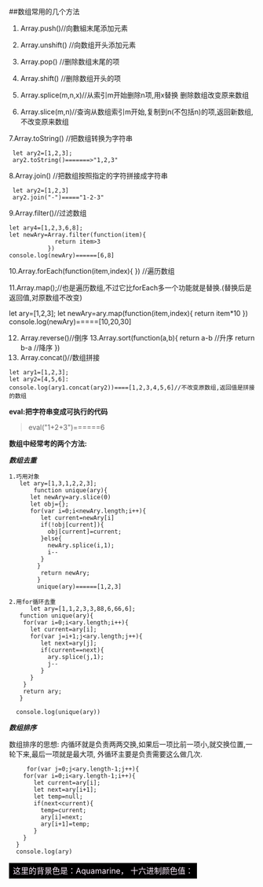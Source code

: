 
##数组常用的几个方法

1. Array.push()//向數組末尾添加元素
2. Array.unshift() //向数组开头添加元素

3. Array.pop() //删除数组末尾的项
4. Array.shift() //删除数组开头的项
5. Array.splice(m,n,x)//从索引m开始删除n项,用x替换 删除数组改变原来数组

6. Array.slice(m,n)//查询从数组索引m开始,复制到n(不包括n)的项,返回新数组,不改变原来数组

7.Array.toString() //把数组转换为字符串
  
   > 
     let ary2=[1,2,3];
     ary2.toString()=======>"1,2,3"							

   >

8.Array.join() //把数组按照指定的字符拼接成字符串

  > 
     let ary2=[1,2,3]
     ary2.join("-")====="1-2-3"
  >

9.Array.filter()//过滤数组
 
> 
    let ary4=[1,2,3,6,8];
    let newAry=Array.filter(function(item){
                 return item>3
               })
    console.log(newAry)======[6,8]
>

   
10.Array.forEach(function(item,index){
}) //遍历数组

11.Array.map();//也是遍历数组,不过它比forEach多一个功能就是替换.(替换后是返回值,对原数组不改变)
>
   let ary=[1,2,3];
   let newAry=ary.map(function(item,index){
         return item*10
       })
   console.log(newAry)=====[10,20,30] 
>

12. Array.reverse()//倒序
13.Array.sort(function(a,b){
      return a-b  //升序
      return b-a  //降序
   })
14. Array.concat()//数组拼接

>
   
    let ary1=[1,2,3];
    let ary2=[4,5,6]:
    console.log(ary1.concat(ary2))====[1,2,3,4,5,6]//不改变原数组,返回值是拼接的数组
   
>

**eval:把字符串变成可执行的代码**
>   eval("1+2+3")======6

**数组中经常考的两个方法:**

***数组去重***
>
    1.巧用对象
       let ary=[1,3,1,2,2,3];
           function unique(ary){
          let newAry=ary.slice(0)
          let obj={};
          for(var i=0;i<newAry.length;i++){
             let current=newAry[i]
             if(!obj[current]){
               obj[current]=current;
             }else{
               newAry.splice(i,1);
               i--
             }
            }
             return newAry;
            }
            unique(ary)======[1,2,3]

>



    2.用for循环去重
          let ary=[1,1,2,3,3,88,6,66,6];
       function unique(ary){
        for(var i=0;i<ary.length;i++){
          let current=ary[i];
          for(var j=i+1;j<ary.length;j++){
             let next=ary[j];
             if(current==next){
               ary.splice(j,1);
               j--
             }
          }
        }
        return ary;
       }

      console.log(unique(ary)) 
>
   
     
***数组排序***
    
  数组排序的思想: 内循环就是负责两两交换,如果后一项比前一项小,就交换位置,一轮下来,最后一项就是最大项,
  外循环主要是负责需要这么做几次.
>
         for(var j=0;j<ary.length-1;j++){
        for(var i=0;i<ary.length-1;i++){
           let current=ary[i];
           let next=ary[i+1];
           let temp=null;
           if(next<current){
             temp=current;
             ary[i]=next;
             ary[i+1]=temp;
           }
        }
      }
      console.log(ary)
>



<table style="color:#fef"><tr><td bgcolor=#000 >这里的背景色是：Aquamarine，  十六进制颜色值：</td></tr></table>